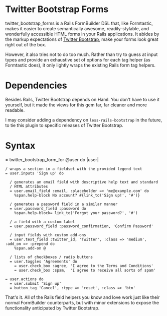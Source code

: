 Twitter Bootstrap Forms
=======================

twitter_bootstrap_forms is a Rails FormBuilder DSL that, like Formtastic,
makes it easier to create semantically awesome, readily-stylable, and
wonderfully accessible HTML forms in your Rails applications. It abides by
the markup expectations of [Twitter Bootstrap], make your forms look great right
out of the box.

However, it also tries not to do too much. Rather than try to guess at input
types and provide an exhaustive set of options for each tag helper (as
Formtastic does), it only lightly wraps the existing Rails form tag helpers.

Dependencies
============

Besides Rails, Twitter Bootstrap depends on Haml. You don't have to use it
yourself, but it made the views for this gem far, far cleaner and more
readable.

I may consider adding a dependency on `less-rails-bootstrap` in the future, to
tie this plugin to specific releases of Twitter Bootstrap.

Syntax
======

  = twitter_bootstrap_form_for @user do |user|

    / wraps a section in a fieldset with the provided legend text
    = user.inputs 'Sign up' do
  
      / generates an email field with descriptive help text and standard
      / HTML attributes
      = user.email_field :email, :placeholder => 'me@example.com' do
        %span.help-block No account? #{link_to('Sign up!', '#')}
    
      / generates a password field in a similar manner
      = user.password_field :password do
        %span.help-block= link_to('Forgot your password?', '#')

      / a field with a custom label
      = user.password_field :password_confirmation, 'Confirm Password'
    
      / input fields with custom add-ons
      = user.text_field :twitter_id, 'Twitter', :class => 'medium', :add_on => :prepend do
        %span.add-on @
    
      / lists of checkboxes / radio buttons
      = user.toggles 'Agreements' do
        = user.check_box :agree, 'I agree to the Terms and Conditions'
        = user.check_box :spam,  'I agree to receive all sorts of spam'
  
    = user.actions do
      = user.submit 'Sign up'
      = button_tag 'Cancel', :type => 'reset', :class => 'btn'

That's it. All of the Rails field helpers you know and love work just like
their normal FormBuilder counterparts, but with minor extensions to expose
the functionality anticipated by Twitter Bootstrap.

[Twitter Bootstrap]: http://twitter.github.com/bootstrap/